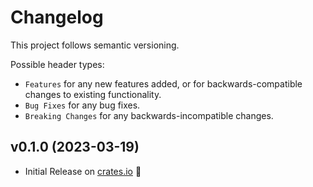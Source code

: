 # Changelog

This project follows semantic versioning.

Possible header types:

- `Features` for any new features added, or for backwards-compatible
  changes to existing functionality.
- `Bug Fixes` for any bug fixes.
- `Breaking Changes` for any backwards-incompatible changes.

[crates.io]: https://crates.io/crates/const_sized_bit_set

## v0.1.0 (2023-03-19)

- Initial Release on [crates.io] :tada:

[crates.io]: https://crates.io/crates/const_sized_bit_set
